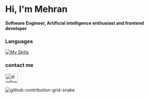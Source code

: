 <h1 align="left">Hi, I'm Mehran</h1>

**Software Engineer, Artificial intelligence enthusiast and frontend developer**


### Languages
[![My Skills](https://skillicons.dev/icons?i=next,js,jquery,react,html,css)](https://skillicons.dev)

### contact me
<p align="left">
<a href="https://www.linkedin.com/in/mehranbahari/" target="blank"><img align="center" src="https://raw.githubusercontent.com/rahuldkjain/github-profile-readme-generator/master/src/images/icons/Social/linked-in-alt.svg" alt="diorfunn" height="30" width="40" /></a>
</p>


 
 ![github-contribution-grid-snake](https://user-images.githubusercontent.com/90142173/154796318-e529fdc7-2132-4ce7-8417-06b71cf02506.svg)
 
 
